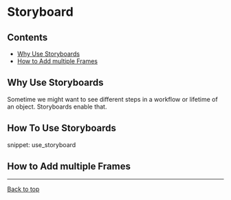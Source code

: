 # Storyboard

<!-- toc -->
## Contents

  * [Why Use Storyboards](#why-use-storyboards)
  * [How to Add multiple Frames](#how-to-add-multiple-frames)<!-- endToc -->

## Why Use Storyboards
 
 Sometime we might want to see different steps in a workflow or lifetime of an object. Storyboards enable that.

## How To Use Storyboards

snippet: use_storyboard

## How to Add multiple Frames
___
[Back to top](../README.md)
